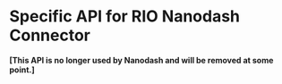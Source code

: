 # Specific API for RIO Nanodash Connector

**[This API is no longer used by Nanodash and will be removed at some point.]**
